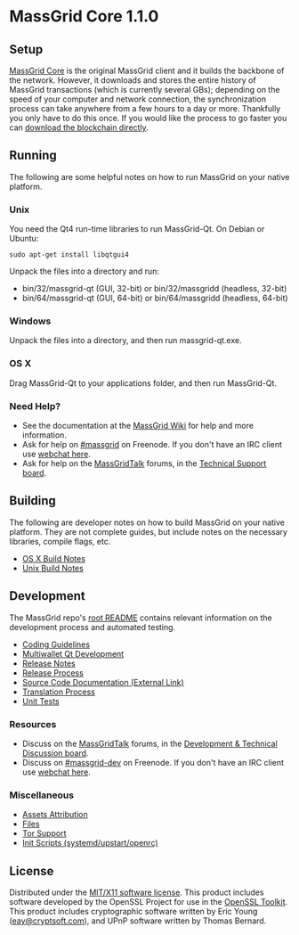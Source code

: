 MassGrid Core 1.1.0
=====================

Setup
---------------------
[MassGrid Core](http://massgrid.org/en/download) is the original MassGrid client and it builds the backbone of the network. However, it downloads and stores the entire history of MassGrid transactions (which is currently several GBs); depending on the speed of your computer and network connection, the synchronization process can take anywhere from a few hours to a day or more. Thankfully you only have to do this once. If you would like the process to go faster you can [download the blockchain directly](bootstrap.md).

Running
---------------------
The following are some helpful notes on how to run MassGrid on your native platform.

### Unix

You need the Qt4 run-time libraries to run MassGrid-Qt. On Debian or Ubuntu:

	sudo apt-get install libqtgui4

Unpack the files into a directory and run:

- bin/32/massgrid-qt (GUI, 32-bit) or bin/32/massgridd (headless, 32-bit)
- bin/64/massgrid-qt (GUI, 64-bit) or bin/64/massgridd (headless, 64-bit)



### Windows

Unpack the files into a directory, and then run massgrid-qt.exe.

### OS X

Drag MassGrid-Qt to your applications folder, and then run MassGrid-Qt.

### Need Help?

* See the documentation at the [MassGrid Wiki](https://en.massgrid.it/wiki/Main_Page)
for help and more information.
* Ask for help on [#massgrid](http://webchat.freenode.net?channels=massgrid) on Freenode. If you don't have an IRC client use [webchat here](http://webchat.freenode.net?channels=massgrid).
* Ask for help on the [MassGridTalk](https://massgridtalk.org/) forums, in the [Technical Support board](https://massgridtalk.org/index.php?board=4.0).

Building
---------------------
The following are developer notes on how to build MassGrid on your native platform. They are not complete guides, but include notes on the necessary libraries, compile flags, etc.

- [OS X Build Notes](build-osx.md)
- [Unix Build Notes](build-unix.md)

Development
---------------------
The MassGrid repo's [root README](https://github.com/massgrid/massgrid/blob/master/README.md) contains relevant information on the development process and automated testing.

- [Coding Guidelines](coding.md)
- [Multiwallet Qt Development](multiwallet-qt.md)
- [Release Notes](release-notes.md)
- [Release Process](release-process.md)
- [Source Code Documentation (External Link)](https://dev.visucore.com/massgrid/doxygen/)
- [Translation Process](translation_process.md)
- [Unit Tests](unit-tests.md)

### Resources
* Discuss on the [MassGridTalk](https://massgridtalk.org/) forums, in the [Development & Technical Discussion board](https://massgridtalk.org/index.php?board=6.0).
* Discuss on [#massgrid-dev](http://webchat.freenode.net/?channels=massgrid) on Freenode. If you don't have an IRC client use [webchat here](http://webchat.freenode.net/?channels=massgrid-dev).

### Miscellaneous
- [Assets Attribution](assets-attribution.md)
- [Files](files.md)
- [Tor Support](tor.md)
- [Init Scripts (systemd/upstart/openrc)](init.md)

License
---------------------
Distributed under the [MIT/X11 software license](http://www.opensource.org/licenses/mit-license.php).
This product includes software developed by the OpenSSL Project for use in the [OpenSSL Toolkit](https://www.openssl.org/). This product includes
cryptographic software written by Eric Young ([eay@cryptsoft.com](mailto:eay@cryptsoft.com)), and UPnP software written by Thomas Bernard.
